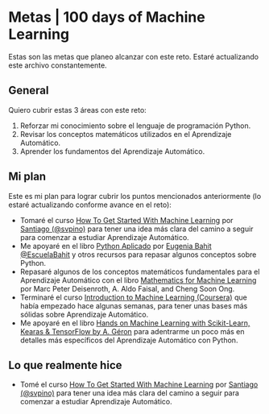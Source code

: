 # Metas | 100 days of Machine Learning

Estas son las metas que planeo alcanzar con este reto. Estaré actualizando este archivo constantemente.

## General

Quiero cubrir estas 3 áreas con este reto:

1. Reforzar mi conocimiento sobre el lenguaje de programación Python.
2. Revisar los conceptos matemáticos utilizados en el Aprendizaje Automático.
3. Aprender los fundamentos del Aprendizaje Automático.

## Mi plan

Este es mi plan para lograr cubrir los puntos mencionados anteriormente (lo estaré actualizando conforme avance en el reto):

- Tomaré el curso [How To Get Started With Machine Learning](https://t.co/PJGrMYes0r?amp=1) por [Santiago (@svpino)](https://twitter.com/svpino) para tener una idea más clara del camino a seguir para comenzar a estudiar Aprendizaje Automático.
- Me apoyaré en el libro [Python Aplicado](https://www.bubok.com.mx/libros/266616/Python-Aplicado) por [Eugenia Bahit @EscuelaBahit](https://twitter.com/EscuelaBahit) y otros recursos para repasar algunos conceptos sobre Python.
- Repasaré algunos de los conceptos matemáticos fundamentales para el Aprendizaje Automático con el libro [Mathematics for Machine Learning](https://amzn.to/3wzsIeO) por Marc Peter Deisenroth, A. Aldo Faisal, and Cheng Soon Ong.
- Terminaré el curso [Introduction to Machine Learning (Coursera)](https://www.coursera.org/learn/machine-learning-duke) que había empezado hace algunas semanas, para tener unas bases más sólidas sobre Aprendizaje Automático.
- Me apoyaré en el libro [Hands on Machine Learning with Scikit-Learn, Kearas & TensorFlow by A. Géron](https://amzn.to/34j6CkN) para adentrarme un poco más en detalles más específicos del Aprendizaje Automático con Python.

## Lo que realmente hice

- Tomé el curso [How To Get Started With Machine Learning](https://t.co/PJGrMYes0r?amp=1) por [Santiago (@svpino)](https://twitter.com/svpino) para tener una idea más clara del camino a seguir para comenzar a estudiar Aprendizaje Automático.